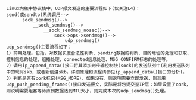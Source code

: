     Linux内核中协议栈中，UDP报文发送的主要流程如下(仅关注L4)：
    send(或sendto)系统调用-->
          sock_sendmsg()-->
              __sock_sendmsg()-->
                  __sock_sendmsg_nosec()-->
                      sock->ops->sendmsg()-->
                          udp_sendmsg()
    udp_sendmsg()主要流程如下：
    1）前期处理。包括，对数据长度合法性判断、pending数据的判断、目的地址的处理和获取、控制信息的处理、组播处理、connected信息处理、MSG_CONFIRM标志的处理等。
    2）调用ip_append_data()接口将其添加到传输控制块(sock)的发送队列中(利用发送队列中的现有skb，或者新创建skb，详细原理和流程请参见ip_append_data()接口的分析)。
    3）判断是否有cork标记(MSG_MORE)，如果没有，则说明需要立即发送，则调用udp_push_pending_frames()接口发送报文，实际是将包提交至IP层；如果设置了cork，则说明需要阻塞等待直到数据达到MTU大小，则完成本次的udp_sendmsg()处理。
